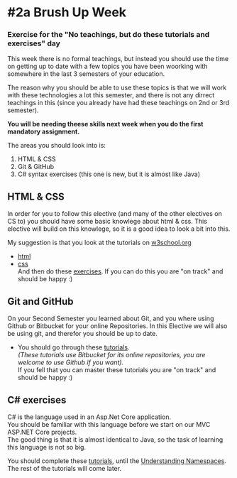 # #2a Brush Up Week
### Exercise for the "No teachings, but do these tutorials and exercises" day

This week there is no formal teachings, but instead you should use the time on getting up to date with a few topics you have been woorking with somewhere in the last 3 semesters of your education.

The reason why you should be able to use these topics is that  we will work with these technologies a lot this semester, and there is not any dirrect teachings in this (since you already have had these teachings on 2nd or 3rd semester).    

**You will be needing theese skills next week when you do the first mandatory assignment.**

The areas you should look into is:

1. HTML & CSS
2. Git & GitHub
3. C# syntax exercises (this one is new, but it is almost like Java)    

## HTML & CSS
In order for you to follow this elective (and many of the other electives on CS to) you should have some basic knowlege about html & css. This elective will build on this knowlege, so it is a good idea to look a bit into this.    

My suggestion is that you look at the tutorials on [w3school.org](http://www.w3schools.com)    
* [html](http://www.w3schools.com/html/)
* [css](http://www.w3schools.com/css/)    
And then do these [exercises](xxx). If you can do this you are "on track" and should be happy :)

## Git and GitHub
On your Second Semester you learned about Git, and you where using Github or Bitbucket for your online Repositories. In this Elective we will also be using git, and therefor you should be up to date.    
* You should go through these [tutorials](xxx).     
_(These tutorials use Bitbucket for its online repositories, you are welcome to use Github if you want)._     
If you fell that you can master these tutorials you are "on track" and should be happy :)

## C# exercises
C# is the language used in an Asp.Net Core application.    
You should be familiar with this language before we start on our MVC ASP.NET Core projects.    
The good thing is that it is almost identical to Java, so the task of learning this language is not so big.

You should complete these [tutorials](https://www.microsoft.com/net/tutorials/csharp/getting-started), until the [Understanding Namespaces](https://www.microsoft.com/net/tutorials/csharp/getting-started/namespaces). The rest of the tutorials will come later.
